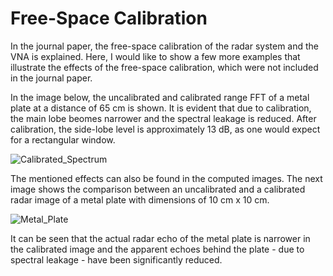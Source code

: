 # Free-Space Calibration

In the journal paper, the free-space calibration of the radar system and the VNA is explained. Here, I would like to show a few more examples that illustrate the effects of the free-space calibration, which were not included in the journal paper.

In the image below, the uncalibrated and calibrated range FFT of a metal plate at a distance of 65 cm is shown. It is evident that due to calibration, the main lobe beomes narrower and the spectral leakage is reduced. After calibration, the side-lobe level is approximately 13 dB, as one would expect for a rectangular window.

![Calibrated_Spectrum](https://github.com/user-attachments/assets/264aaa28-84dd-47af-98d1-50925bc728bb)

The mentioned effects can also be found in the computed images. The next image shows the comparison between an uncalibrated and a calibrated radar image of a metal plate with dimensions of 10 cm x 10 cm. 

![Metal_Plate](https://github.com/user-attachments/assets/510aa8a6-04f3-4fcf-a061-2883294d223d)

It can be seen that the actual radar echo of the metal plate is narrower in the calibrated image and the apparent echoes behind the plate - due to spectral leakage - have been significantly reduced.



